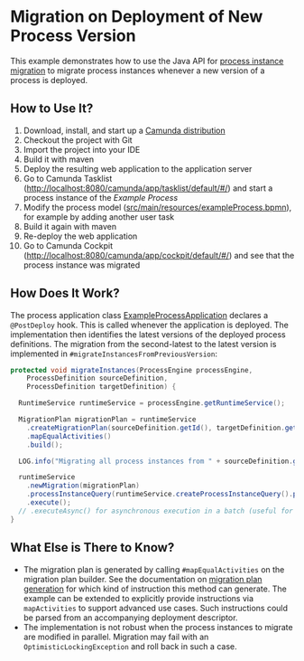 Migration on Deployment of New Process Version
==============================================

This example demonstrates how to use the Java API for [process instance migration](http://docs.camunda.org/manual/7.19/user-guide/process-engine/process-instance-migration/) to migrate process instances whenever a new version of a process is deployed.

How to Use It?
--------------

1. Download, install, and start up a [Camunda distribution](https://camunda.com/download/)
2. Checkout the project with Git
3. Import the project into your IDE
4. Build it with maven
5. Deploy the resulting web application to the application server
6. Go to Camunda Tasklist ([http://localhost:8080/camunda/app/tasklist/default/#/](http://localhost:8080/camunda/app/tasklist/default/#/)) and start a process instance of the *Example Process*
7. Modify the process model ([src/main/resources/exampleProcess.bpmn](src/main/resources/exampleProcess.bpmn)), for example by adding another user task
8. Build it again with maven
9. Re-deploy the web application
10. Go to Camunda Cockpit ([http://localhost:8080/camunda/app/cockpit/default/#/](http://localhost:8080/camunda/app/cockpit/default/#/)) and see that the process instance was migrated

How Does It Work?
-----------------

The process application class [ExampleProcessApplication](src/main/java/org/camunda/bpm/platform/example/migration/ExampleProcessApplication.java) declares a `@PostDeploy` hook. This is called whenever the application is deployed.
The implementation then identifies the latest versions of the deployed process definitions. The migration from the second-latest to the latest version
is implemented in `#migrateInstancesFromPreviousVersion`:

```java
protected void migrateInstances(ProcessEngine processEngine,
    ProcessDefinition sourceDefinition,
    ProcessDefinition targetDefinition) {

  RuntimeService runtimeService = processEngine.getRuntimeService();

  MigrationPlan migrationPlan = runtimeService
    .createMigrationPlan(sourceDefinition.getId(), targetDefinition.getId())
    .mapEqualActivities()
    .build();

  LOG.info("Migrating all process instances from " + sourceDefinition.getId() + " to " + targetDefinition.getId());

  runtimeService
    .newMigration(migrationPlan)
    .processInstanceQuery(runtimeService.createProcessInstanceQuery().processDefinitionId(sourceDefinition.getId()))
    .execute();
  // .executeAsync() for asynchronous execution in a batch (useful for large numbers of instances)
}
```

What Else is There to Know?
---------------------------

* The migration plan is generated by calling `#mapEqualActivities` on the migration plan builder. See the documentation on [migration plan generation](http://docs.camunda.org/manual/7.19/user-guide/process-engine/process-instance-migration/#generating-a-migration-plan) for which kind of instruction this method can generate. The example can be extended to explicitly provide instructions via `mapActivities` to support advanced use cases. Such instructions could be parsed from an accompanying deployment descriptor.
* The implementation is not robust when the process instances to migrate are modified in parallel. Migration may fail with an `OptimisticLockingException` and roll back in such a case.
